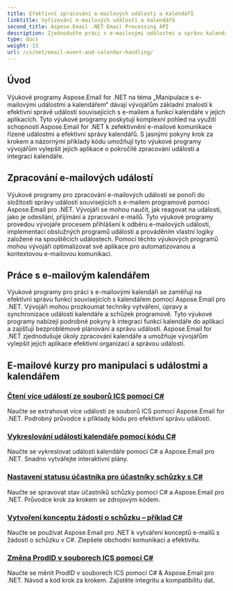 ```yaml
---
title: Efektivní zpracování e-mailových událostí a kalendářů
linktitle: Vyřizování e-mailových událostí a kalendářů
second_title: Aspose.Email .NET Email Processing API
description: Zjednodušte práci s e-mailovými událostmi a správu kalendáře pomocí výukových programů Aspose.Email pro .NET. Naučte se automatizovat e-mailové události a hladce integrovat funkce kalendáře.
type: docs
weight: 15
url: /cs/net/email-event-and-calendar-handling/
---
```


## Úvod

Výukové programy Aspose.Email for .NET na téma „Manipulace s e-mailovými událostmi a kalendářem“ dávají vývojářům základní znalosti k efektivní správě událostí souvisejících s e-mailem a funkcí kalendáře v jejich aplikacích. Tyto výukové programy poskytují komplexní pohled na využití schopností Aspose.Email for .NET k zefektivnění e-mailové komunikace řízené událostmi a efektivní správy kalendářů. S jasnými pokyny krok za krokem a názornými příklady kódu umožňují tyto výukové programy vývojářům vylepšit jejich aplikace o pokročilé zpracování událostí a integraci kalendáře.

## Zpracování e-mailových událostí

Výukové programy pro zpracování e-mailových událostí se ponoří do složitosti správy událostí souvisejících s e-mailem programově pomocí Aspose.Email pro .NET. Vývojáři se mohou naučit, jak reagovat na události, jako je odesílání, přijímání a zpracování e-mailů. Tyto výukové programy provedou vývojáře procesem přihlášení k odběru e-mailových událostí, implementací obslužných programů událostí a prováděním vlastní logiky založené na spouštěcích událostech. Pomocí těchto výukových programů mohou vývojáři optimalizovat své aplikace pro automatizovanou a kontextovou e-mailovou komunikaci.

## Práce s e-mailovým kalendářem

Výukové programy pro práci s e-mailovými kalendáři se zaměřují na efektivní správu funkcí souvisejících s kalendářem pomocí Aspose.Email pro .NET. Vývojáři mohou prozkoumat techniky vytváření, úpravy a synchronizace událostí kalendáře a schůzek programově. Tyto výukové programy nabízejí podrobné pokyny k integraci funkcí kalendáře do aplikací a zajišťují bezproblémové plánování a správu událostí. Aspose.Email for .NET zjednodušuje úkoly zpracování kalendáře a umožňuje vývojářům vylepšit jejich aplikace efektivní organizací a správou událostí.

## E-mailové kurzy pro manipulaci s událostmi a kalendářem

### [Čtení více událostí ze souborů ICS pomocí C#](./reading-multiple-events-from-ics-files-with-csharp/)
Naučte se extrahovat více událostí ze souborů ICS pomocí Aspose.Email for .NET. Podrobný průvodce s příklady kódu pro efektivní správu událostí.
### [Vykreslování událostí kalendáře pomocí kódu C#](./rendering-calendar-events-using-csharp-code/)
Naučte se vykreslovat události kalendáře pomocí C# a Aspose.Email pro .NET. Snadno vytvářejte interaktivní plány.
### [Nastavení statusu účastníka pro účastníky schůzky s C#](./setting-participant-status-for-appointment-attendees-with-csharp/)
Naučte se spravovat stav účastníků schůzky pomocí C# a Aspose.Email pro .NET. Průvodce krok za krokem se zdrojovým kódem.
### [Vytvoření konceptu žádosti o schůzku – příklad C#](./crafting-a-draft-appointment-request-csharp-example/)
Naučte se používat Aspose.Email pro .NET k vytváření konceptů e-mailů s žádostí o schůzku v C#. Zlepšete obchodní komunikaci a efektivitu.
### [Změna ProdID v souborech ICS pomocí C#](./altering-prodid-in-ics-files-with-csharp/)
Naučte se měnit ProdID v souborech ICS pomocí C# & Aspose.Email pro .NET. Návod a kód krok za krokem. Zajistěte integritu a kompatibilitu dat. 